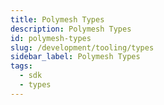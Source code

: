 ```yaml
---
title: Polymesh Types
description: Polymesh Types
id: polymesh-types
slug: /development/tooling/types
sidebar_label: Polymesh Types
tags:
  - sdk
  - types
---
```

